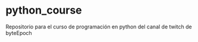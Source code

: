 # python_course
Repositorio para el curso de programación en python del canal de twitch de byteEpoch
